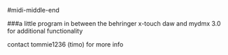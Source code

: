#midi-middle-end

###a little program in between the behringer x-touch daw and mydmx 3.0 for additional functionality

contact tommie1236 (timo) for more info
